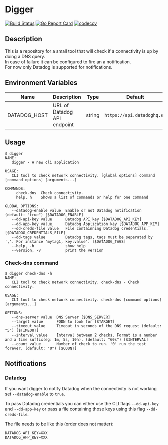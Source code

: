 # Digger

[![Build Status](https://drone.eu-west-1.edtech.sre.ef-cloud.io/api/badges/efcloud/sre-docker-digger/status.svg)](https://drone.eu-west-1.edtech.sre.ef-cloud.io/efcloud/sre-docker-digger) [![Go Report Card](https://goreportcard.com/badge/github.com/refcloud/sre-docker-digger)](https://goreportcard.com/report/efcloud/sre-docker-digger/dogsitter)
[![codecov](https://codecov.io/gh/efcloud/sre-docker-digger/branch/master/graph/badge.svg)](https://codecov.io/gh/efcloud/sre-docker-digger)



## Description
This is a repository for a small tool that will check if a connectivity is up by doing a DNS query.  
In case of failure it can be configured to fire an a notification.  
For now only Datadog is supported for notifications.

## Environment Variables

| Name | Description | Type | Default | Required |
|------|-------------|:----:|:-----:|:-----:|
| DATADOG_HOST | URL of Datadog API endpoint | string | `https://api.datadoghq.eu` | no |

## Usage
```
$ digger
NAME:
   digger - A new cli application

USAGE:
   CLI tool to check network connectivity. [global options] command [command options] [arguments...]

COMMANDS:
     check-dns  Check connectivity.
     help, h    Shows a list of commands or help for one command

GLOBAL OPTIONS:
   --datadog-enable value  Enable or not Datadog notification (default: "true") [$DATADOG_ENABLE]
   --dd-api-key value      Datadog API key [$DATADOG_API_KEY]
   --dd-app-key value      Datadog Application key [$DATADOG_APP_KEY]
   --dd-creds-file value   File containning Datadog credentials. [$DATADOG_CREDENTIALS_FILE]
   --dd-tags value         Datadog tags, tags must be seperated by ','. For instance 'mytag1, key:value'. [$DATADOG_TAGS]
   --help, -h              show help
   --version, -v           print the version
```

### Check-dns command
```
$ digger check-dns -h
NAME:
   CLI tool to check network connectivity. check-dns - Check connectivity.

USAGE:
   CLI tool to check network connectivity. check-dns [command options] [arguments...]

OPTIONS:
   --dns-server value  DNS Server [$DNS_SERVER]
   --target value      FQDN to look for [$TARGET]
   --timeout value     Timeout in seconds of the DNS request (default: "5") [$TIMEOUT]
   --interval value    Interval between 2 checks. Format is a number and a time suffix(eg: 1m, 5s, 10h). (default: "60s") [$INTERVAL]
   --count value       Number of check to run. '0' run the test forever. (default: "0") [$COUNT]
```

## Notifications

### Datadog
If you want digger to notify Datadog when the connectivity is not working set `--datadog-enable` to `true`.  

To pass Datadog credentials you can either use the CLI flags `--dd-api-key` and `--dd-app-key` or pass a file containing those keys using this flag `--dd-creds-file`.

The file needs to be like this (order does not matter):
```
DATADOG_API_KEY=XXX
DATADOG_APP_KEY=XXX
```
